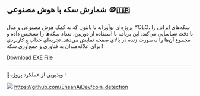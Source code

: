 ## شمارش سکه با هوش مصنوعی 🪙🇮🇷

[](https://github.com/EhsanNaderlou/profile_images/blob/master/coin.jpg)

پروژه‌ای نوآورانه با پایتون که به کمک هوش مصنوعی و مدل YOLO، سکه‌های ایرانی را با دقت شناسایی می‌کند. این برنامه با استفاده از دوربین، تعداد سکه‌ها را تشخیص داده و مجموع آن‌ها را به‌صورت زنده در بالای صفحه نمایش می‌دهد. تجربه‌ای جذاب و کاربردی برای علاقه‌مندان به فناوری و جمع‌آوری سکه !

<a href="https://drive.google.com/file/d/1qWiGNgRCngBC9kcYR8OF58AfYNf20pDN/view?usp=drive_link">Download EXE File</a>



---
 🔴ویذیویی از عملکرد پروژه :
 
![](https://github.com/EhsanNaderlou/profile_images/blob/master/coin.gif)
https://github.com/EhsanAiDev/coin_detection
